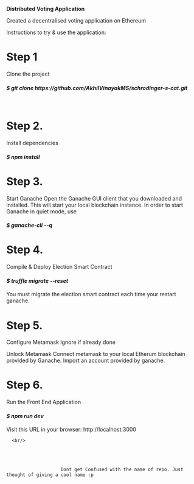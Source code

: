 <b>Distributed Voting Application</b>

Created a decentralised voting application on Ethereum 

Instructions to try & use the application:

<h1>Step 1</h1>
Clone the project
<br/>
<h4><i> $ git clone https://github.com/AkhilVinayakMS/schrodinger-s-cat.git </h4></i>
<br/>
<h1>Step 2.</h1>

Install dependencies

<h4><i>$ npm install </h4></i>


<h1>Step 3.</h1>
  
 Start Ganache
Open the Ganache GUI client that you downloaded and installed. This will start your local blockchain instance.
In order to start Ganache in quiet mode, use

 <h4><i>$ ganache-cli --q</h4></i>

<h1>Step 4.</h1>

Compile & Deploy Election Smart Contract

<h4><i>$ truffle migrate --reset </h4></i>
  
You must migrate the election smart contract each time your restart ganache.

<h1>Step 5.</h1> 

Configure Metamask
Ignore if already done

Unlock Metamask
Connect metamask to your local Etherum blockchain provided by Ganache.
Import an account provided by ganache.

<h1>Step 6.</h1> 
Run the Front End Application
<h4><i> $ npm run dev  </h4></i>
Visit this URL in your browser:
                          http://localhost:3000
                          
      <br/>   
   <br/> 
   <br/>                      
                          
                        Dont get Confused with the name of repo. Just thought of giving a cool name :p 
    






